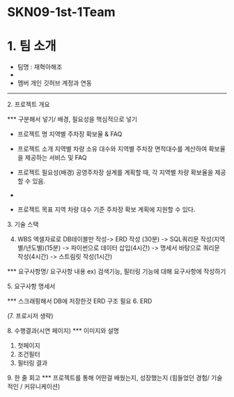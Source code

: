 # SKN09-1st-1Team

# 1. 팀 소개

- 팀명 : 재혁아해조
- 
- 멤버 개인 깃허브 계정과 연동

---
2. 프로젝트 개요


*** 구분해서 넣기/ 배경, 필요성을 핵심적으로 넣기

- 프로젝트 명
지역별 주차장 확보율 & FAQ


- 프로젝트 소개
지역별 차량 소유 대수와 지역별 주차장 면적대수를 계산하여 확보율을 제공하는 서비스 및 FAQ

- 프로젝트 필요성(배경)
공영주차장 설계를 계획할 때, 각 지역별 차량 확보율을 제공할 수 있음. 
- 
- 프로젝트 목표
지역 차량 대수 기준 주차장 확보 계획에 지원할 수 있다.

3. 기술 스택

4. WBS
엑셀자료로 DB테이블만 작성-> ERD 작성 (30분) -> SQL쿼리문 작성(지역별/년도별)(15분) -> 파이썬으로 데이터 삽입(4시간) -> 명세서 바탕으로 쿼리문 작성(4시간) -> 스트림릿 작성(1시간)

*** 요구사항명/ 요구사항 내용
ex) 검색기능, 필터링 기능에 대해 요구사항에 작성하기

5. 요구사항 명세서

*** 스크래핑해서 DB에 저장한것 ERD 구조 필요
6. ERD


(7. 프로시저 생략)

8. 수행결과(시연 페이지)
*** 이미지와 설명
1) 첫페이지
2) 조건필터
3) 필터링 결과



9. 한 줄 회고
*** 프로젝트를 통해 어떤걸 배웠는지, 성장했는지
(힘들었던 경험/ 기술적인 / 커뮤니케이션)



